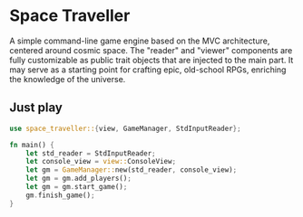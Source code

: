 # Space Traveller

A simple command-line game engine based on the MVC architecture, centered around cosmic space.
The "reader" and "viewer" components are fully customizable as public trait objects that are injected to the main part.
It may serve as a starting point for crafting epic, old-school RPGs, enriching the knowledge of the universe.


## Just play

```rust
use space_traveller::{view, GameManager, StdInputReader};

fn main() {
    let std_reader = StdInputReader;
    let console_view = view::ConsoleView;
    let gm = GameManager::new(std_reader, console_view);
    let gm = gm.add_players();
    let gm = gm.start_game();
    gm.finish_game();
}

```

